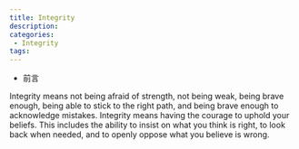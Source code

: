 ```yaml
---
title: Integrity
description:
categories:
 - Integrity
tags:
---
```

- 前言
  
Integrity means not being afraid of strength, not being weak, being brave enough, being able to stick to the right path, and being brave enough to acknowledge mistakes. Integrity means having the courage to uphold your beliefs. This includes the ability to insist on what you think is right, to look back when needed, and to openly oppose what you believe is wrong.